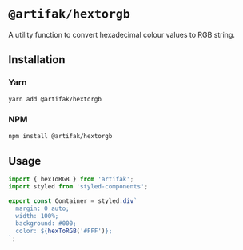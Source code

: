 # `@artifak/hextorgb`

A utility function to convert hexadecimal colour values to RGB string.

## Installation

### Yarn

```sh
yarn add @artifak/hextorgb
```

### NPM

```sh
npm install @artifak/hextorgb
```

## Usage

```ts
import { hexToRGB } from 'artifak';
import styled from 'styled-components';

export const Container = styled.div`
  margin: 0 auto;
  width: 100%;
  background: #000;
  color: ${hexToRGB('#FFF')};
`;
```
